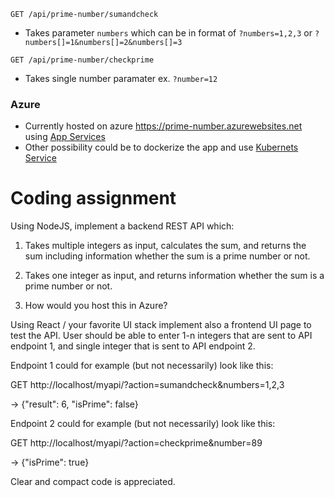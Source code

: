 `GET /api/prime-number/sumandcheck`
 - Takes parameter `numbers` which can be in format of `?numbers=1,2,3` or `?numbers[]=1&numbers[]=2&numbers[]=3`

`GET /api/prime-number/checkprime`
- Takes single number paramater ex. `?number=12`

### Azure
- Currently hosted on azure https://prime-number.azurewebsites.net using [App Services](https://azure.microsoft.com/en-us/services/app-service/)
- Other possibility could be to dockerize the app and use [Kubernets Service](https://azure.microsoft.com/en-us/services/kubernetes-service/)

# Coding assignment

Using NodeJS, implement a backend REST API which:

1. Takes multiple integers as input, calculates the sum, and returns the sum including information whether the sum is a prime number or not.

2. Takes one integer as input, and returns information whether the sum is a prime number or not.

3. How would you host this in Azure?

Using React / your favorite UI stack implement also a frontend UI page to test the API. User should be able to enter 1-n integers that are sent to API endpoint 1, and single integer that is sent to API endpoint 2.

Endpoint 1 could for example (but not necessarily) look like this:

GET http://localhost/myapi/?action=sumandcheck&numbers=1,2,3

-> {"result": 6, "isPrime": false}

Endpoint 2 could for example (but not necessarily) look like this:

GET http://localhost/myapi/?action=checkprime&number=89

-> {"isPrime": true}

Clear and compact code is appreciated.
